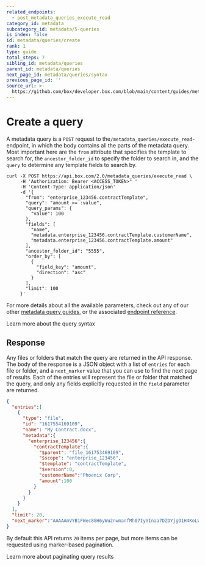 ```yaml
---
related_endpoints:
  - post_metadata_queries_execute_read
category_id: metadata
subcategory_id: metadata/5-queries
is_index: false
id: metadata/queries/create
rank: 1
type: guide
total_steps: 7
sibling_id: metadata/queries
parent_id: metadata/queries
next_page_id: metadata/queries/syntax
previous_page_id: ''
source_url: >-
  https://github.com/box/developer.box.com/blob/main/content/guides/metadata/5-queries/1-create.md
---
```

# Create a query

A metadata query is a `POST` request to the ​`/metadata_queries/execute_read`-
endpoint, in which the body contains all the parts of the metadata query. Most
important here are the `from` attribute that specifies the template to search
for, the `ancestor_folder_id` to specify the folder to search in, and the
`query` to determine any template fields to search by.

```curl
curl -X POST https://api.box.com/2.0/metadata_queries/execute_read \
     -H 'Authorization: Bearer <ACCESS_TOKEN>" '
     -H 'Content-Type: application/json'
     -d '{
       "from": "enterprise_123456.contractTemplate",
       "query": "amount >= :value",
       "query_params": {
         "value": 100
       },
       "fields": [
         "name",
         "metadata.enterprise_123456.contractTemplate.customerName",
         "metadata.enterprise_123456.contractTemplate.amount" 
       ],
       "ancestor_folder_id": "5555",
       "order_by": [
         {
           "field_key": "amount",
           "direction": "asc"
         }
       ],
       "limit": 100
     }'
```

For more details about all the available parameters, check out any of our other
[metadata query guides](g://metadata/queries), or the associated [endpoint
reference](e://post_metadata_queries_execute_read).

<CTA to='g://metadata/queries/syntax'>

Learn more about the query syntax

</CTA>

## Response

Any files or folders that match the query are returned in the API response.
The body of the response is a JSON object with a list of `entries` for each file
or folder, and a `next_marker` value that you can use to find the next page of
results. Each of the entries will represent the file or
folder that matched the query, and only any fields explicitly requested in the
`field` parameter are returned.

```json
{
  "entries":[
    {
      "type": "file",
      "id": "1617554169109",
      "name": "My Contract.docx",
      "metadata":{
        "enterprise_123456":{
          "contractTemplate":{
            "$parent": "file_161753469109",
            "$scope": "enterprise_123456",
            "$template": "contractTemplate",
            "$version":0,
            "customerName":"Phoenix Corp",
            "amount":100
          }
        }
      }
    }
  ],
  "limit": 20,
  "next_marker":"AAAAAmVYB1FWec8GH6yWu2nwmanfMh07IyYInaa7DZDYjgO1H4KoLW29vPlLY173OKsci6h6xGh61gG73gnaxoS+o0BbI1/h6le6cikjlupVhASwJ2Cj0tOD9wlnrUMHHw3/ISf+uuACzrOMhN6d5fYrbidPzS6MdhJOejuYlvsg4tcBYzjauP3+VU51p77HFAIuObnJT0ff"
}
```

By default this API returns `20` items per page, but more items can be requested
using marker-based pagination.

<CTA to='g://metadata/queries/pagination'>

Learn more about paginating query results

</CTA>